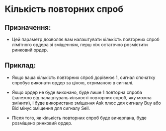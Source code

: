 # **Кількість повторних спроб**

## Призначення:

- Цей параметр дозволяє вам налаштувати кількість повторних спроб лімітного ордера зі зміщенням, перш ніж остаточно розмістити ринковий ордер.

## Приклад:

- Якщо ваша кількість повторних спроб дорівнює 1, сигнал спочатку спробує виконати ордер за ціною, отриманою в сигналі.

- Якщо ордер не буде виконано, буде лише 1 повторна спроба (залежно від налаштувань кількості повторних спроб, яку можна змінити), і буде використано зміщення Ask плюс для сигналу Buy або Bid мінус зміщення для сигналу Sell.

- Після того, як кількість повторних спроб буде вичерпана, буде розміщено ринковий ордер.

